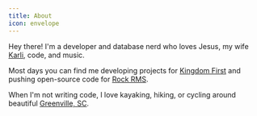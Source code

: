 ```yaml
---
title: About
icon: envelope
---
```


Hey there! I'm a developer and database nerd who loves Jesus, my wife [Karli](http://instagram.com/karlijstevens), code, and music.

Most days you can find me developing projects for [Kingdom First](https://kingdomfirstsolutions.com) and pushing open-source code for [Rock RMS](http://rockrms.com).

When I'm not writing code, I love kayaking, hiking, or cycling around beautiful [Greenville, SC](http://lifeingreenville.com).

